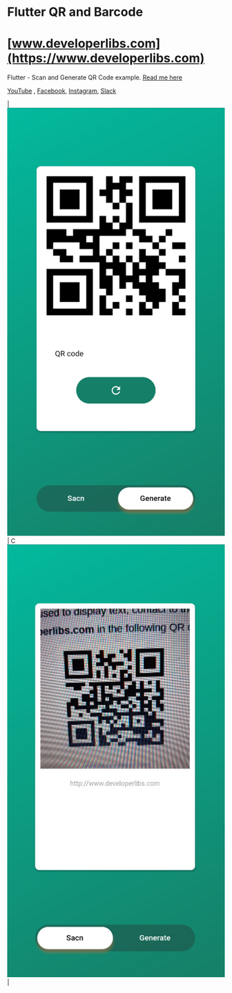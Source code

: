# Flutter QR and Barcode

# [www.developerlibs.com](https://www.developerlibs.com)

Flutter - Scan and Generate QR Code example. [Read me here](https://www.developerlibs.com/2020/04/flutter-scan-generate-qr-code-example.html)

[YouTube](https://youtu.be/PA09IHkacYM) ,
[Facebook](https://www.facebook.com/developerlibs), 
[Instagram](https://www.instagram.com/developerlibs),
[Slack](https://join.slack.com/t/developerlibs/shared_invite/zt-6618q9cz-AFdep4w6Go3dxjXQUCDWbg)


|![ScreenShot](https://github.com/DeveloperLibs/flutter_qr_barcode/blob/master/screen/flutter-qr-generate-example.jpg) | C![ScreenShot](https://github.com/DeveloperLibs/flutter_qr_barcode/blob/master/screen/flutter-qr-bar-code-scan-example.jpg) | 



